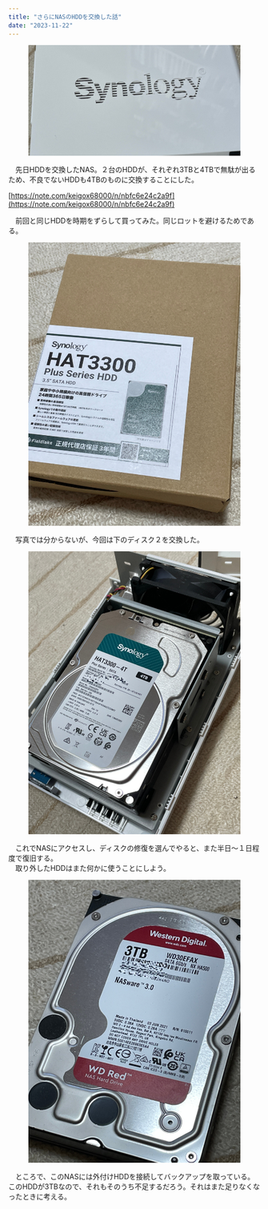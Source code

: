 ```yaml
---
title: "さらにNASのHDDを交換した話"
date: "2023-11-22"
---
```


<figure>

![](assets/n423424be06ff_fbf710416408ad56cb32df9a129bf8f0.jpeg)

</figure>

　先日HDDを交換したNAS。２台のHDDが、それぞれ3TBと4TBで無駄が出るため、不良でないHDDも4TBのものに交換することにした。

[https://note.com/keigox68000/n/nbfc6e24c2a9f](https://note.com/keigox68000/n/nbfc6e24c2a9f)

　前回と同じHDDを時期をずらして買ってみた。同じロットを避けるためである。

<figure>

![](assets/n423424be06ff_1700625651922-OwhjkEiZtc.jpg)

</figure>

　写真では分からないが、今回は下のディスク２を交換した。

<figure>

![](assets/n423424be06ff_1700625707992-NoPWGLSOxr.jpg)

</figure>

　これでNASにアクセスし、ディスクの修復を選んでやると、また半日～１日程度で復旧する。  
　取り外したHDDはまた何かに使うことにしよう。

<figure>

![](assets/n423424be06ff_1700625740961-PTJRfh2sj5.jpg)

</figure>

　ところで、このNASには外付けHDDを接続してバックアップを取っている。このHDDが3TBなので、それもそのうち不足するだろう。それはまた足りなくなったときに考える。
